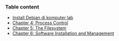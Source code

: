 ### Table content

- [Install Debian di komputer lab](install-debian-di-komputer-lab/README.md)
- [Chapter 4: Process Control](chapter-4-process-control/README.md)
- [Chapter 5: The Filesystem]()
- [Chapter 6: Software Installation and Management]()
